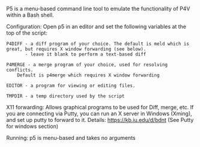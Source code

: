 P5 is a menu-based command line tool to emulate the functionality of P4V within a Bash shell.

Configuration:
Open p5 in an editor and set the following variables at the top of the script:

	P4DIFF - a diff program of your choice. The default is meld which is great, but requires X window forwarding (see below).
	       - leave it blank to perform a text-based diff

	P4MERGE - a merge program of your choice, used for resolving conflicts.
		Default is p4merge which requires X window forwarding

	EDITOR - a program for viewing or editing files.

	TMPDIR - a temp directory used by the script

X11 forwarding:
Allows graphical programs to be used for Diff, merge, etc.
If you are connecting via Putty, you can run an X server in Windows (Xming), and set up putty to forward to it.
Details: https://kb.iu.edu/d/bdnt   (See Putty for windows section)

Running:
p5 is menu-based and takes no arguments

		
